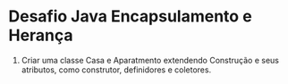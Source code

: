 # Desafio Java Encapsulamento e Herança

1. Criar uma classe Casa e Aparatmento extendendo Construção e seus atributos, como construtor, definidores e coletores.